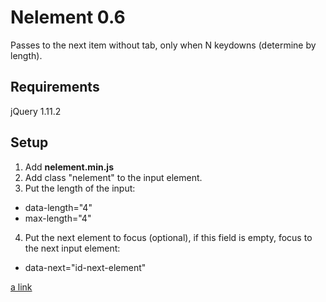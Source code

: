 # Nelement 0.6

Passes to the next item without tab, only when N keydowns (determine by length).

## Requirements

jQuery 1.11.2

## Setup

1. Add **nelement.min.js**
2. Add class "nelement" to the input element.
3. Put the length of the input:
  * data-length="4" 
  * max-length="4"
4. Put the next element to focus (optional), if this field is empty, focus to the next input element:
  * data-next="id-next-element"

[a link](https://www.juanbarrancos.com)
  

